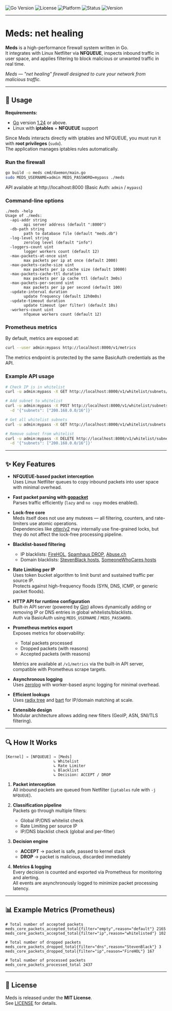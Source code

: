 ![Go Version](https://img.shields.io/badge/go-1.24+-00ADD8?logo=go)
![License](https://img.shields.io/badge/license-MIT-green)
![Platform](https://img.shields.io/badge/platform-linux-blue)
![Status](https://img.shields.io/badge/status-alpha-success)
![Version](https://img.shields.io/badge/version-v0.3.0-blue)

---

# Meds: net healing

**Meds** is a high-performance firewall system written in Go.  
It integrates with Linux Netfilter via **NFQUEUE**, inspects inbound traffic in user space, and applies filtering to block malicious or unwanted traffic in real time.

*Meds — "net healing" firewall designed to cure your network from malicious traffic.*

---

## 🚀 Usage

**Requirements:**
- [Go](https://go.dev/) version [1.24](https://go.dev/doc/devel/release#go1.24.0) or above.
- Linux with **iptables** + **NFQUEUE** support

Since Meds interacts directly with iptables and NFQUEUE, you must run it with **root privileges** (`sudo`).  
The application manages iptables rules automatically.

### Run the firewall

```bash
go build -o meds cmd/daemon/main.go
sudo MEDS_USERNAME=admin MEDS_PASSWORD=mypass ./meds
```
API available at http://localhost:8000 (Basic Auth: `admin` / `mypass`)

### Command-line options
```text
./meds -help
Usage of ./meds:
  -api-addr string
        api server address (default ":8000")
  -db-path string
        path to database file (default "meds.db")
  -log-level string
        zerolog level (default "info")
  -loggers-count uint
        logger workers count (default 12)
  -max-packets-at-once uint
        max packets per ip at once (default 2000)
  -max-packets-cache-size uint
        max packets per ip cache size (default 10000)
  -max-packets-cache-ttl duration
        max packets per ip cache ttl (default 3m0s)
  -max-packets-per-second uint
        max packets per ip per second (default 100)
  -update-interval duration
        update frequency (default 12h0m0s)
  -update-timeout duration
        update timeout (per filter) (default 10s)
  -workers-count uint
        nfqueue workers count (default 12)
```

### Prometheus metrics

By default, metrics are exposed at:

```bash
curl --user admin:mypass http://localhost:8000/v1/metrics
```
The metrics endpoint is protected by the same BasicAuth credentials as the API.

### Example API usage

```bash
# Check IP is in whitelist
curl -u admin:mypass -X GET http://localhost:8000/v1/whitelist/subnets/200.168.0.1

# Add subnet to whitelist
curl -u admin:mypass -X POST http://localhost:8000/v1/whitelist/subnets \
  -d '{"subnets": ["200.168.0.0/16"]}'

# Get all whitelist subnets
curl -u admin:mypass -X GET http://localhost:8000/v1/whitelist/subnets

# Remove subnet from whitelist
curl -u admin:mypass -X DELETE http://localhost:8000/v1/whitelist/subnets \
  -d '{"subnets": ["200.168.0.0/16"]}'
```

---

## ✨ Key Features

- **NFQUEUE-based packet interception**  
  Uses Linux Netfilter queues to copy inbound packets into user space with minimal overhead.

- **Fast packet parsing with [gopacket](https://github.com/google/gopacket)**  
  Parses traffic efficiently (`lazy` and `no copy` modes enabled).

- **Lock-free core**  
  Meds itself does not use any mutexes — all filtering, counters, and rate-limiters use atomic operations.  
  Dependencies like [otter/v2](https://github.com/maypok86/otter) may internally use fine-grained locks, but they do not affect the lock-free processing pipeline.

- **Blacklist-based filtering**  
  - IP blacklists: [FireHOL](https://iplists.firehol.org/), [Spamhaus DROP](https://www.spamhaus.org/drop/), [Abuse.ch](https://abuse.ch/)  
  - Domain blacklists: [StevenBlack hosts](https://github.com/StevenBlack/hosts/), [SomeoneWhoCares hosts](https://someonewhocares.org/hosts/)

- **Rate Limiting per IP**  
  Uses token bucket algorithm to limit burst and sustained traffic per source IP.  
  Protects against high-frequency floods (SYN, DNS, ICMP, or generic packet floods).

- **HTTP API for runtime configuration**  
  Built-in API server (powered by [Gin](https://github.com/gin-gonic/gin)) allows dynamically adding or removing IP or DNS entries in global whitelists/blacklists.  
  Auth via BasicAuth using `MEDS_USERNAME` / `MEDS_PASSWORD`.

- **Prometheus metrics export**  
  Exposes metrics for observability:
  - Total packets processed
  - Dropped packets (with reasons)
  - Accepted packets (with reasons)

  Metrics are available at `/v1/metrics` via the built-in API server, compatible with Prometheus scrape targets.
 
- **Asynchronous logging**  
  Uses [zerolog](https://github.com/rs/zerolog) with worker-based async logging for minimal overhead.

- **Efficient lookups**  
  Uses [radix tree](https://github.com/armon/go-radix) and [bart](https://github.com/gaissmai/bart) for IP/domain matching at scale.

- **Extensible design**  
  Modular architecture allows adding new filters (GeoIP, ASN, SNI/TLS filtering).

---

## 🔍 How It Works
```text
[Kernel] → [NFQUEUE] → [Meds]
                     ↳ Whitelist
                     ↳ Rate Limiter
                     ↳ Blacklist
                     ↳ Decision: ACCEPT / DROP
```

1. **Packet interception**  
   All inbound packets are queued from Netfilter (`iptables` rule with `-j NFQUEUE`).

2. **Classification pipeline**  
   Packets go through multiple filters:
   - Global IP/DNS whitelist check  
   - Rate Limiting per source IP  
   - IP/DNS blacklist check (global and per-filter)  

3. **Decision engine**  
   - **ACCEPT** → packet is safe, passed to kernel stack  
   - **DROP** → packet is malicious, discarded immediately  

4. **Metrics & logging**  
   Every decision is counted and exported via Prometheus for monitoring and alerting.  
   All events are asynchronously logged to minimize packet processing latency.

---

## 📊 Example Metrics (Prometheus)

```text
# Total number of accepted packets
meds_core_packets_accepted_total{filter="empty",reason="default"} 2165
meds_core_packets_accepted_total{filter="ip",reason="whitelisted"} 102

# Total number of dropped packets
meds_core_packets_dropped_total{filter="dns",reason="StevenBlack"} 3
meds_core_packets_dropped_total{filter="ip",reason="FireHOL"} 167

# Total number of processed packets
meds_core_packets_processed_total 2437
```

---

## 📜 License

Meds is released under the **MIT License**.  
See [LICENSE](./LICENSE) for details.
